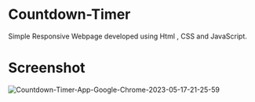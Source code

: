 # Countdown-Timer
Simple Responsive Webpage developed using Html , CSS and JavaScript.

Screenshot
========
![Countdown-Timer-App-Google-Chrome-2023-05-17-21-25-59](https://github.com/khanmateen27/Countdown-Timer/assets/67383719/7b0e6ee6-2322-4bf5-bacf-2b1bb1fc455d)